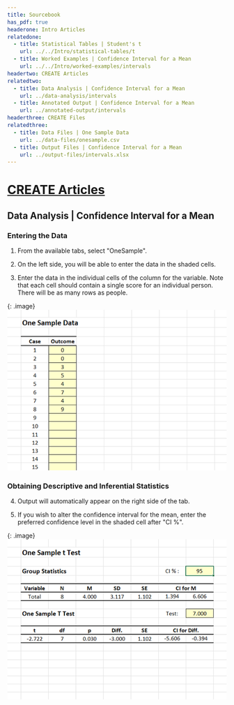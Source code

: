 ```yaml
---
title: Sourcebook
has_pdf: true
headerone: Intro Articles
relatedone:
  - title: Statistical Tables | Student's t
    url: ../../Intro/statistical-tables/t
  - title: Worked Examples | Confidence Interval for a Mean
    url: ../../Intro/worked-examples/intervals
headertwo: CREATE Articles
relatedtwo:
  - title: Data Analysis | Confidence Interval for a Mean
    url: ../data-analysis/intervals
  - title: Annotated Output | Confidence Interval for a Mean
    url: ../annotated-output/intervals
headerthree: CREATE Files
relatedthree:
  - title: Data Files | One Sample Data
    url: ../data-files/onesample.csv
  - title: Output Files | Confidence Interval for a Mean
    url: ../output-files/intervals.xlsx
---
```


# [CREATE Articles](../index.md)
## Data Analysis | Confidence Interval for a Mean

### Entering the Data 

1. From the available tabs, select "OneSample".

2. On the left side, you will be able to enter the data in the shaded cells.

3. Enter the data in the individual cells of the column for the variable. Note that each cell should contain a single score for an individual person. There will be as many rows as people.

{: .image}
![Screenshot for entering data](intervals1.png)

### Obtaining Descriptive and Inferential Statistics

4. Output will automatically appear on the right side of the tab. 

5. If you wish to alter the confidence interval for the mean, enter the preferred confidence level in the shaded cell after "CI %".

{: .image}
![Screenshot for obtaining statistics](intervals2.png)
